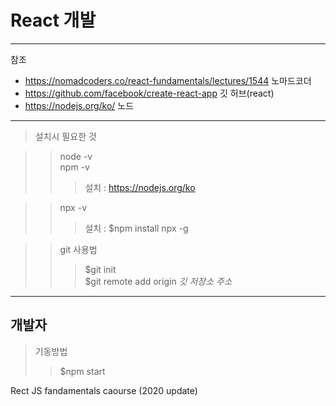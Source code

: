 # React 개발
---
참조
- https://nomadcoders.co/react-fundamentals/lectures/1544 노마드코더
- https://github.com/facebook/create-react-app 깃 허브(react)
- https://nodejs.org/ko/ 노드
---

> 설치시 필요한 것

>> node -v<br>
>> npm -v<br>
>>> 설치 : https://nodejs.org/ko

>> npx -v<br>
>>> 설치 : $npm install npx -g

>> git 사용법<br>
>>> $git init<br>
>>> $git remote add origin _깃 저장소 주소_<br>
---

## 개발자
> 기동방법<br>
>> $npm start

Rect JS fandamentals caourse (2020 update)
